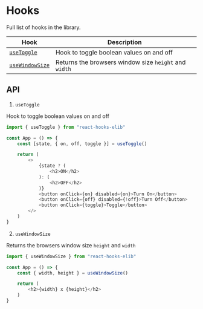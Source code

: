 # Hooks

Full list of hooks in the library.

| Hook                                  | Description                                                                            |
| -----------                           | -----------                                                                            |
| [`useToggle`](#useToggle)             | Hook to toggle boolean values on and off                                               |
| [`useWindowSize`](#useWindowSize)     | Returns the browsers window size  `height` and `width`                                 |

## API

1. `useToggle`

Hook to toggle boolean values on and off

```typescript
import { useToggle } from "react-hooks-elib"

const App = () => {
    const [state, { on, off, toggle }] = useToggle()

    return (
        <>
            {state ? (
                <h2>ON</h2>
            ): (
                <h2>OFF</h2>
            )}
            <button onClick={on} disabled={on}>Turn On</button>
            <button onClick={off} disabled={!off}>Turn Off</button>
            <button onClick={toggle}>Toggle</button>
        </>
    )
}
```

2. `useWindowSize`

Returns the browsers window size  `height` and `width` 

```typescript
import { useWindowSize } from "react-hooks-elib"

const App = () => {
    const { width, height } = useWindowSize()

    return (
        <h2>{width} x {height}</h2>
    )
}
```

